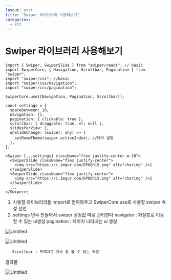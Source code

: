 ```yaml
---
layout: post
title: "Swiper 라이브러리 사용해보기"
categories:
  - ETC
---
```


# Swiper 라이브러리 사용해보기

```tsx
import { Swiper, SwiperSlide } from "swiper/react"; // basic
import SwiperCore, { Navigation, Scrollbar, Pagination } from "swiper";
import "swiper/css"; //basic
import "swiper/css/navigation";
import "swiper/css/pagination";

SwiperCore.use([Navigation, Pagination, Scrollbar]);

const settings = {
  spaceBetween: 10,
  navigation: {},
  pagination: { clickable: true },
  scrollbar: { draggable: true, el: null },
  slidesPerView: 1,
  onSlideChange: (swiper: any) => {
    setRoomTheme(swiper.activeIndex); //테마 설정
  },
};

<Swiper {...settings} className="flex justify-center m-10">
  <SwiperSlide className="flex justify-center">
    <img src="https://i.imgur.com/EP8Qh15.png" alt="charimg" />1
  </SwiperSlide>
  <SwiperSlide className="flex justify-center">
    <img src="https://i.imgur.com/EP8Qh15.png" alt="charimg" />2
  </SwiperSlide>
  ...
</Swiper>;
```

1. 사용할 라이브러리들 import로 받아와주고 SwiperCore.use로 사용할 swiper 속성 선언
2. settings 변수 만들어서 swiper 설정값 따로 관리한다
   navigator : 화살표로 이동할 수 있는 ui생성
   pagination : 페이지 나타내는 ui 생성

<img src="https://s3-us-west-2.amazonaws.com/secure.notion-static.com/d641e13d-9c7e-4b2b-847a-47eb90616869/Untitled.png" alt="Untitled" border="0" />

![Untitled](https://s3-us-west-2.amazonaws.com/secure.notion-static.com/d641e13d-9c7e-4b2b-847a-47eb90616869/Untitled.png)

       Scrollbar : 드래그로 요소 값 볼 수 있는 속성

결과물

![Untitled](https://s3-us-west-2.amazonaws.com/secure.notion-static.com/92c90806-7675-448b-b41b-a54711870aae/Untitled.png)
